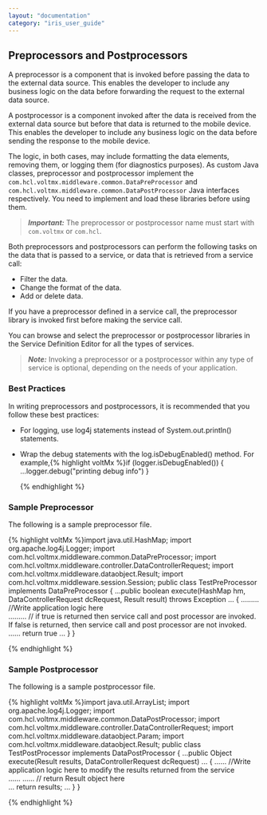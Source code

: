 ```yaml
---
layout: "documentation"
category: "iris_user_guide"
---
```

                         


Preprocessors and Postprocessors
--------------------------------

A preprocessor is a component that is invoked before passing the data to the external data source. This enables the developer to include any business logic on the data before forwarding the request to the external data source.

A postprocessor is a component invoked after the data is received from the external data source but before that data is returned to the mobile device. This enables the developer to include any business logic on the data before sending the response to the mobile device.

The logic, in both cases, may include formatting the data elements, removing them, or logging them (for diagnostics purposes). As custom Java classes, preprocessor and postprocessor implement the `com.hcl.voltmx.middleware.common.DataPreProcessor` and `com.hcl.voltmx.middleware.common.DataPostProcessor` Java interfaces respectively. You need to implement and load these libraries before using them.

> **_Important:_** The preprocessor or postprocessor name must start with `com.voltmx` or `com.hcl`.

Both preprocessors and postprocessors can perform the following tasks on the data that is passed to a service, or data that is retrieved from a service call:

*   Filter the data.
*   Change the format of the data.
*   Add or delete data.

If you have a preprocessor defined in a service call, the preprocessor library is invoked first before making the service call.

You can browse and select the preprocessor or postprocessor libraries in the Service Definition Editor for all the types of services.

> **_Note:_** Invoking a preprocessor or a postprocessor within any type of service is optional, depending on the needs of your application.

### Best Practices

In writing preprocessors and postprocessors, it is recommended that you follow these best practices:

*   For logging, use log4j statements instead of System.out.println() statements.
*   Wrap the debug statements with the log.isDebugEnabled() method. For example,{% highlight voltMx %}if (logger.isDebugEnabled()) {
            ...logger.debug("printing debug info")
    }
    
    {% endhighlight %}

### Sample Preprocessor

The following is a sample preprocessor file.

{% highlight voltMx %}import java.util.HashMap;
import org.apache.log4j.Logger;
import com.hcl.voltmx.middleware.common.DataPreProcessor;
import com.hcl.voltmx.middleware.controller.DataControllerRequest;
import com.hcl.voltmx.middleware.dataobject.Result;
import com.hcl.voltmx.middleware.session.Session;
public class TestPreProcessor implements DataPreProcessor {
        ...public boolean execute(HashMap hm, DataControllerRequest dcRequest, Result result) throws Exception
        ... {
                ......... //Write application logic here  
            ......... // if true is returned then service call and post processor are invoked. If false is returned, then service call and post processor are not invoked.  
            ......
            return true
                ...
    }
}

{% endhighlight %}

### Sample Postprocessor

The following is a sample postprocessor file.

{% highlight voltMx %}import java.util.ArrayList;
import org.apache.log4j.Logger;
import com.hcl.voltmx.middleware.common.DataPostProcessor;
import com.hcl.voltmx.middleware.controller.DataControllerRequest;
import com.hcl.voltmx.middleware.dataobject.Param;
import com.hcl.voltmx.middleware.dataobject.Result;
public class TestPostProcessor implements DataPostProcessor {
        ...public Object execute(Result results, DataControllerRequest dcRequest)
        ... {
                ...... //Write application logic here to modify the results returned from the service  
            ......
                ...... // return Result object here  
            ...
            return results;
                ...
    }
}

{% endhighlight %}
